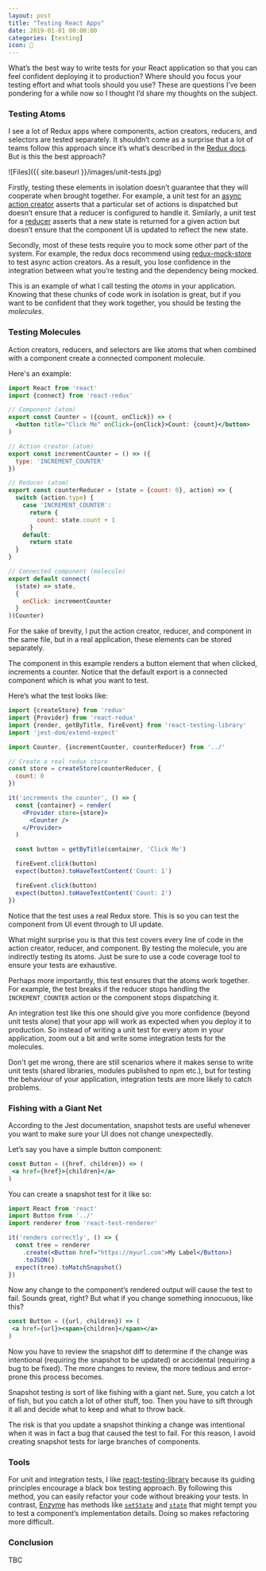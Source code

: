 ```yaml
---
layout: post
title: "Testing React Apps"
date: 2019-01-01 00:00:00
categories: [testing]
icon: 🧠
---
```


What’s the best way to write tests for your React application so that you can feel confident deploying it to production? Where should you focus your testing effort and what tools should you use? These are questions I’ve been pondering for a while now so I thought I’d share my thoughts on the subject.

### Testing Atoms
I see a lot of Redux apps where components, action creators, reducers, and selectors are tested separately. It shouldn’t come as a surprise that a lot of teams follow this approach since it’s what’s described in the [Redux docs](https://redux.js.org/recipes/writing-tests). But is this the best approach?

![Files]({{ site.baseurl }}/images/unit-tests.jpg)

Firstly, testing these elements in isolation doesn’t guarantee that they will cooperate when brought together. For example, a unit test for an [async action creator](https://redux.js.org/recipes/writing-tests#async-action-creators) asserts that a particular set of actions is dispatched but doesn’t ensure that a reducer is configured to handle it. Similarly, a unit test for a [reducer](https://redux.js.org/recipes/writing-tests#reducers) asserts that a new state is returned for a given action but doesn’t ensure that the component UI is updated to reflect the new state.

Secondly, most of these tests require you to mock some other part of the system. For example, the redux docs recommend using [redux-mock-store](https://github.com/dmitry-zaets/redux-mock-store) to test async action creators. As a result, you lose confidence in the integration between what you’re testing and the dependency being mocked.

This is an example of what I call testing the _atoms_ in your application. Knowing that these chunks of code work in isolation is great, but if you want to be confident that they work together, you should be testing the _molecules_.

### Testing Molecules

Action creators, reducers, and selectors are like atoms that when combined with a component create a connected component molecule.

Here's an example:

```jsx
import React from 'react'
import {connect} from 'react-redux'

// Component (atom)
export const Counter = ({count, onClick}) => (
  <button title="Click Me" onClick={onClick}>Count: {count}</button>
)

// Action creator (atom)
export const incrementCounter = () => ({
  type: 'INCREMENT_COUNTER'
})

// Reducer (atom)
export const counterReducer = (state = {count: 0}, action) => {
  switch (action.type) {
    case 'INCREMENT_COUNTER':
      return {
        count: state.count + 1
      }
    default:
      return state
  }
}

// Connected component (molecule)
export default connect(
  (state) => state,
  {
    onClick: incrementCounter
  }
)(Counter)
```

For the sake of brevity, I put the action creator, reducer, and component in the same file, but in a real application, these elements can be stored separately.

The component in this example renders a button element that when clicked, increments a counter. Notice that the default export is a connected component which is what you want to test.

Here’s what the test looks like:

```jsx
import {createStore} from 'redux'
import {Provider} from 'react-redux'
import {render, getByTitle, fireEvent} from 'react-testing-library'
import 'jest-dom/extend-expect'

import Counter, {incrementCounter, counterReducer} from '../'

// Create a real redux store
const store = createStore(counterReducer, {
  count: 0
})

it('increments the counter', () => {
  const {container} = render(
    <Provider store={store}>
      <Counter />
    </Provider>
  )

  const button = getByTitle(container, 'Click Me')

  fireEvent.click(button)
  expect(button).toHaveTextContent('Count: 1')

  fireEvent.click(button)
  expect(button).toHaveTextContent('Count: 2')
})
```

Notice that the test uses a real Redux store. This is so you can test the component from UI event through to UI update. 

What might surprise you is that this test covers every line of code in the action creator, reducer, and component. By testing the molecule, you are indirectly testing its atoms. Just be sure to use a code coverage tool to ensure your tests are exhaustive.

Perhaps more importantly, this test ensures that the atoms work together. For example, the test breaks if the reducer stops handling the `INCREMENT_COUNTER` action or the component stops dispatching it. 

An integration test like this one should give you more confidence (beyond unit tests alone) that your app will work as expected when you deploy it to production. So instead of writing a unit test for every atom in your application, zoom out a bit and write some integration tests for the molecules.

Don't get me wrong, there are still scenarios where it makes sense to write unit tests (shared libraries, modules
published to npm etc.), but for testing the behaviour of your application, integration tests are more likely to catch problems.

### Fishing with a Giant Net

According to the Jest documentation, snapshot tests are useful whenever you want to make sure your UI does not change unexpectedly.


Let’s say you have a simple button component:

```jsx
const Button = ({href, children}) => (
 <a href={href}>{children}</a>
)
```

You can create a snapshot test for it like so:

```jsx
import React from 'react'
import Button from '../'
import renderer from 'react-test-renderer'

it('renders correctly', () => {
  const tree = renderer
    .create(<Button href="https://myurl.com">My Label</Button>)
    .toJSON()
  expect(tree).toMatchSnapshot()
})
```

Now any change to the component’s rendered output will cause the test to fail. Sounds great, right? But what if you change something innocuous, like this?

```jsx
const Button = ({url, children}) => (
 <a href={url}><span>{children}</span></a>
)
```
Now you have to review the snapshot diff to determine if the change was intentional (requiring the snapshot to be updated) or accidental (requiring a bug to be fixed). The more changes to review,
the more tedious and error-prone this process becomes.

Snapshot testing is sort of like fishing with a giant net. Sure, you catch a lot of fish, but you catch a lot of other stuff, too. Then you have to sift through it all and decide what to keep and what to throw back.

The risk is that you update a snapshot thinking a change was intentional when it was in fact a bug that caused the test to fail. For this reason, I avoid creating snapshot tests for large branches of components.

<!--

[jest-styled-components]() includes a component’s style rules in the snapshot. So using `toMatchSnapshot(tree)` will cause the test to fail if _any_ CSS rule has changed.

A component’s styles generally fall into two categories:

1. styles that derive their value from state or props
2. styles with values that never change throughout the component lifecycle


Say you have a button component and you change the font size of its label. A snapshot test for this component would break but is this what you want?

There are likely some CSS properties that you care about more than others. For example, you might want to test that the button `background-color` is grey when the `disabled` prop is true. The colour of the button is coupled to its business logic. These properties are typically derived from the component’s props or state.

But the since the font size has no connection to the component’s business logic, why test it at all?

A good test should allow you to refactor a component’s implementation so long as you don’t break its public API. So should styling be considered part of a component’s public API?

It depends.

In this case, I’d say it’s more important that the button label exists and that its content is correct.

If there are critical styles that you want to check it might be better to target these specifically.

In most cases, you should be free to change a component’s styling without having to update your tests.

Link to CircleType.

Snapshot tests make sense when styling is considered a part of your component’s public API. -->

### Tools
For unit and integration tests, I like [react-testing-library](https://github.com/kentcdodds/react-testing-library) because its guiding principles encourage a black box testing approach. By following this method, you can easily refactor your code without breaking your tests. In contrast, [Enzyme](https://airbnb.io/enzyme/) has methods like [`setState`](https://airbnb.io/enzyme/docs/api/ReactWrapper/setState.html) and [`state`](https://airbnb.io/enzyme/docs/api/ReactWrapper/state.html) that might tempt you to test a component’s implementation details. Doing so makes refactoring more difficult.

<!-- I like to use [Jest DOM](https://www.npmjs.com/package/jest-dom) for making assertions about the state of a DOM element.

Tools I avoid:

- [jest-styled-components]()
- [redux-mock-store]()
- [Enzyme](https://airbnb.io/enzyme/) -->

### Conclusion
TBC
